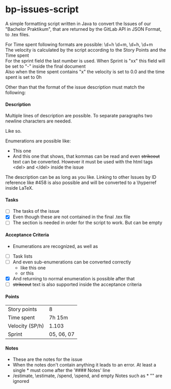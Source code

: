 # bp-issues-script
A simple formatting script written in Java to convert the Issues of our "Bachelor Praktikum", that are returned by the GitLab API in JSON Format, to .tex files.
  
For Time spent following formats are possible: \d+h \d+m, \d+h, \d+m  
The velocity is calculated by the script according to the Story Points and the Time spent  
For the sprint field the last number is used. When Sprint is "xx" this field will be set to "-" inside the final document  
Also when the time spent contains "x" the velocity is set to 0.0 and the time spent is set to 0h

Other than that the format of the issue description must match the following:

#### Description
Multiple lines of description are possible. To separate paragraphs two newline characters are needed.

Like so. 

Enumerations are possible like:
* This one
* And this one that shows, that kommas can be read and even <del>strikeout</del> text can be converted. However it must be used with the html tags \<del> and \</del> inside the issue

The description can be as long as you like. Linking to other Issues by ID reference like #458 is also possible and will be converted to a \hyperref inside LaTeX.

#### Tasks
* [ ] The tasks of the issue
* [x] Even though these are not contained in the final .tex file
* [ ] The section is needed in order for the script to work. But can be empty

#### Acceptance Criteria
* Enumerations are recognized, as well as
* [ ] Task lists
* [ ] And even sub-enumerations can be converted correctly
  * like this one
  * or this
* [x] And returning to normal enumeration is possible after that
* [ ] <del>strikeout</del> text is also supported inside the acceptance criteria

#### Points 
|  |  |
| ----- | ----- |
| Story points | 8 |
| Time spent | 7h 15m |
| Velocity (SP/h) | 1.103 |
| Sprint | 05, 06, 07 |

#### Notes
* These are the notes for the issue
* When the notes don't contain anything it leads to an error. At least a single * must come after the '#### Notes' line
* /estimate, \estimate, /spend, \spend, and empty Notes such as * "" are ignored
